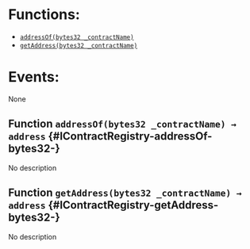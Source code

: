 

# Functions:
- [`addressOf(bytes32 _contractName)`](#IContractRegistry-addressOf-bytes32-)
- [`getAddress(bytes32 _contractName)`](#IContractRegistry-getAddress-bytes32-)

# Events:
None

## Function `addressOf(bytes32 _contractName) → address` {#IContractRegistry-addressOf-bytes32-}
No description
## Function `getAddress(bytes32 _contractName) → address` {#IContractRegistry-getAddress-bytes32-}
No description

